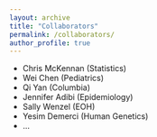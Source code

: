 ```yaml
---
layout: archive
title: "Collaborators"
permalink: /collaborators/
author_profile: true
---
```


* Chris McKennan (Statistics)
* Wei Chen (Pediatrics)
* Qi Yan (Columbia)
* Jennifer Adibi (Epidemiology)
* Sally Wenzel (EOH)
* Yesim Demerci (Human Genetics)
* ...
